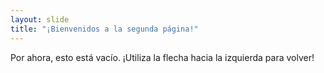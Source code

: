 ```yaml
---
layout: slide
title: "¡Bienvenidos a la segunda página!"
---
```

Por ahora, esto está vacío.
¡Utiliza la flecha hacia la izquierda para volver!
